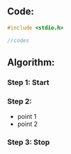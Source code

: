 ## Code:
```c
#include <stdio.h>

//codes

```
## Algorithm:

### Step 1: Start

### Step 2: 
- point 1 
- point 2

### Step 3: Stop